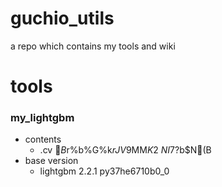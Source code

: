 # guchio_utils
a repo which contains my tools and wiki

# tools
### my_lightgbm
* contents
    * .cv $B$r%b%G%k$rJV$9MM$K2~NI$7$?$b$N(B
* base version
    * lightgbm                  2.2.1            py37he6710b0_0
